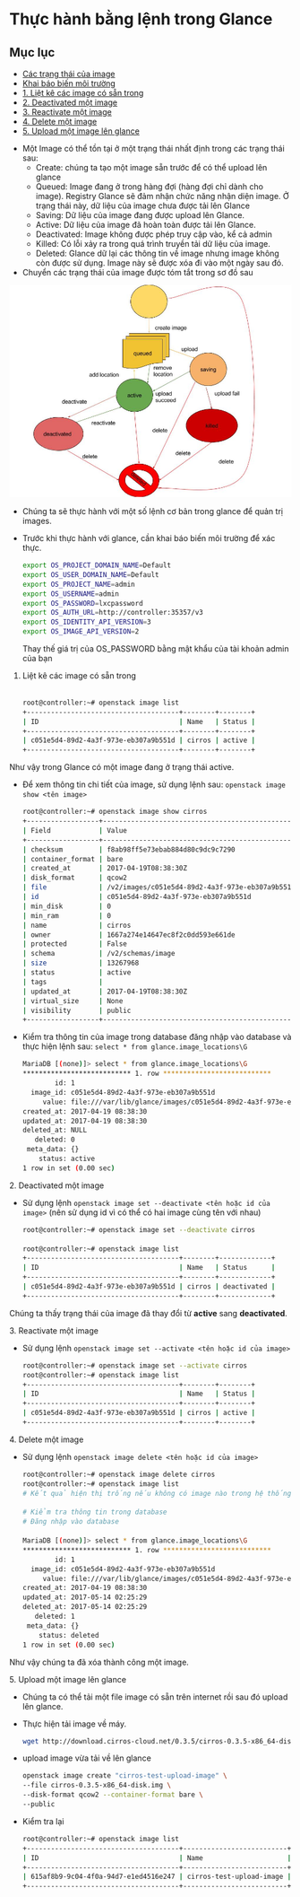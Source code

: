 ﻿# Thực hành bằng lệnh trong Glance

## Mục lục
- [Các trạng thái của image](#state)
- [Khai báo biến môi trường](#environment)
- [1. Liệt kê các image có sẵn trong](#1)
- [2. Deactivated một image](#2)
- [3. Reactivate một image](#3)
- [4. Delete một image](#4)
- [5. Upload một image lên glance](#5)

<a name=state></a>
- Một Image có thể tồn tại ở một trạng thái nhất định trong các trạng thái sau:
	- Create: chúng ta tạo một image sẵn trước để có thể upload lên glance
	- Queued: Image đang ở trong hàng đợi (hàng đợi chỉ dành cho image). Registry Glance sẽ đảm nhận chức năng nhận diện image. Ở trạng thái này, dữ liệu của image chưa được tải lên Glance
	- Saving: Dữ liệu của image đang được upload lên Glance.
	- Active: Dữ liệu của image đã hoàn toàn được tải lên Glance.
	- Deactivated: Image không được phép truy cập vào, kể cả admin
	- Killed: Có lỗi xảy ra trong quá trình truyền tải dữ liệu của image.
	- Deleted: Glance dữ lại các thông tin về image nhưng image không còn được sử dụng. Image này sẽ được xóa đi vào một ngày sau đó.
- Chuyển các trạng thái của image được tóm tắt trong sơ đồ sau

<img src = "../Images/II.2. Glance/statusflow.jpg">  


- Chúng ta sẽ thực hành với một số lệnh cơ bản trong glance để quản trị images.

<a name=environment></a>
- Trước khi thực hành với glance, cần khai báo biến môi trường để xác thực.
	
	```sh
	export OS_PROJECT_DOMAIN_NAME=Default
	export OS_USER_DOMAIN_NAME=Default
	export OS_PROJECT_NAME=admin
	export OS_USERNAME=admin
	export OS_PASSWORD=lxcpassword
	export OS_AUTH_URL=http://controller:35357/v3
	export OS_IDENTITY_API_VERSION=3
	export OS_IMAGE_API_VERSION=2
	```
	
	Thay thế giá trị của OS_PASSWORD bằng mật khẩu của tài khoản admin của bạn

<a name=1></a>
1. Liệt kê các image có sẵn trong 
	```sh

	root@controller:~# openstack image list
	+--------------------------------------+--------+--------+
	| ID                                   | Name   | Status |
	+--------------------------------------+--------+--------+
	| c051e5d4-89d2-4a3f-973e-eb307a9b551d | cirros | active |
	+--------------------------------------+--------+--------+
	```
Như vậy trong Glance có một image đang ở trạng thái active.

- Để xem thông tin chi tiết của image, sử dụng lệnh sau: `openstack image show <tên image>`
	```sh
	root@controller:~# openstack image show cirros
	+------------------+------------------------------------------------------+
	| Field            | Value                                                |
	+------------------+------------------------------------------------------+
	| checksum         | f8ab98ff5e73ebab884d80c9dc9c7290                     |
	| container_format | bare                                                 |
	| created_at       | 2017-04-19T08:38:30Z                                 |
	| disk_format      | qcow2                                                |
	| file             | /v2/images/c051e5d4-89d2-4a3f-973e-eb307a9b551d/file |
	| id               | c051e5d4-89d2-4a3f-973e-eb307a9b551d                 |
	| min_disk         | 0                                                    |
	| min_ram          | 0                                                    |
	| name             | cirros                                               |
	| owner            | 1667a274e14647ec8f2c0dd593e661de                     |
	| protected        | False                                                |
	| schema           | /v2/schemas/image                                    |
	| size             | 13267968                                             |
	| status           | active                                               |
	| tags             |                                                      |
	| updated_at       | 2017-04-19T08:38:30Z                                 |
	| virtual_size     | None                                                 |
	| visibility       | public                                               |
	+------------------+------------------------------------------------------+
	```
- Kiểm tra thông tin của image trong database đăng nhập vào database và thực hiện lệnh sau: `select * from glance.image_locations\G`
	```sh
	MariaDB [(none)]> select * from glance.image_locations\G
	*************************** 1. row ***************************
	        id: 1
	  image_id: c051e5d4-89d2-4a3f-973e-eb307a9b551d
	     value: file:///var/lib/glance/images/c051e5d4-89d2-4a3f-973e-eb307a9b551d
	created_at: 2017-04-19 08:38:30
	updated_at: 2017-04-19 08:38:30
	deleted_at: NULL
	   deleted: 0
	 meta_data: {}
	    status: active
	1 row in set (0.00 sec)
	```

<a name=2></a>
2. Deactivated một image
- Sử dụng lệnh `openstack image set --deactivate <tên hoặc id của image>` (nên sử dụng id vì có thể có hai image cùng tên với nhau)
	```sh
	root@controller:~# openstack image set --deactivate cirros

	root@controller:~# openstack image list
	+--------------------------------------+--------+-------------+
	| ID                                   | Name   | Status      |
	+--------------------------------------+--------+-------------+
	| c051e5d4-89d2-4a3f-973e-eb307a9b551d | cirros | deactivated |
	+--------------------------------------+--------+-------------+
	```
Chúng ta thấy trạng thái của image đã thay đổi từ **active** sang **deactivated**.

<a name=3></a>
3. Reactivate một image
- Sử dụng lệnh `openstack image set --activate <tên hoặc id của image>`
	```sh
	root@controller:~# openstack image set --activate cirros
	root@controller:~# openstack image list
	+--------------------------------------+--------+--------+
	| ID                                   | Name   | Status |
	+--------------------------------------+--------+--------+
	| c051e5d4-89d2-4a3f-973e-eb307a9b551d | cirros | active |
	+--------------------------------------+--------+--------+
	```

<a name=4></a>
4. Delete một image
- Sử dụng lệnh `openstack image delete <tên hoặc id của image>`
	```sh
	root@controller:~# openstack image delete cirros
	root@controller:~# openstack image list
	# Kết quả hiện thị trống nếu không có image nào trong hệ thống

	# Kiểm tra thông tin trong database
	# Đăng nhập vào database

	MariaDB [(none)]> select * from glance.image_locations\G
	*************************** 1. row ***************************
	        id: 1
	  image_id: c051e5d4-89d2-4a3f-973e-eb307a9b551d
	     value: file:///var/lib/glance/images/c051e5d4-89d2-4a3f-973e-eb307a9b551d
	created_at: 2017-04-19 08:38:30
	updated_at: 2017-05-14 02:25:29
	deleted_at: 2017-05-14 02:25:29
	   deleted: 1
	 meta_data: {}
	    status: deleted
	1 row in set (0.00 sec)
	```
Như vậy chúng ta đã xóa thành công một image.

<a name=5></a>
5. Upload một image lên glance
- Chúng ta có thể tải một file image có sẵn trên internet rồi sau đó upload lên glance.
- Thực hiện tải image về máy. 
	```sh
	wget http://download.cirros-cloud.net/0.3.5/cirros-0.3.5-x86_64-disk.img
	```
- upload image vừa tải về lên glance
	```sh
	openstack image create "cirros-test-upload-image" \
 	--file cirros-0.3.5-x86_64-disk.img \
 	--disk-format qcow2 --container-format bare \
 	--public
 	```

- Kiểm tra lại 
	```sh
	root@controller:~# openstack image list
	+--------------------------------------+--------------------------+--------+
	| ID                                   | Name                     | Status |
	+--------------------------------------+--------------------------+--------+
	| 615af8b9-9c04-4f0a-94d7-e1ed4516e247 | cirros-test-upload-image | active |
	+--------------------------------------+--------------------------+--------+
	```
